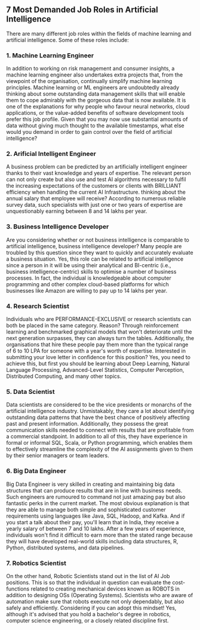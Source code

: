 
## 7 Most Demanded Job Roles in Artificial Intelligence

There are many different job roles within the fields of machine learning and artificial intelligence. Some of these roles include:


### 1. Machine Learning Engineer 

In addition to working on risk management and consumer insights, a machine learning engineer also undertakes extra projects that, from the viewpoint of the organisation, continually simplify machine learning principles. Machine learning or ML engineers are undoubtedly already thinking about some outstanding data management skills that will enable them to cope admirably with the gorgeous data that is now available. It is one of the explanations for why people who favour neural networks, cloud applications, or the value-added benefits of software development tools prefer this job profile. Given that you may now use substantial amounts of data without giving much thought to the available timestamps, what else would you demand in order to gain control over the field of artificial intelligence?

### 2. Arificial Intelligent Engineer

A business problem can be predicted by an artificially intelligent engineer thanks to their vast knowledge and years of expertise. The relevant person can not only create but also use and test AI algorithms necessary to fulfil the increasing expectations of the customers or clients with BRILLIANT efficiency when handling the current AI Infrastructure. thinking about the annual salary that employee will receive? According to numerous reliable survey data, such specialists with just one or two years of expertise are unquestionably earning between 8 and 14 lakhs per year.

### 3. Business Intelligence Developer

Are you considering whether or not business intelligence is comparable to artificial intelligence, business intelligence developer? Many people are troubled by this question since they want to quickly and accurately evaluate a business situation. Yes, this role can be related to artificial intelligence since a person in it will be using their analytical and BI-centric (i.e., business intelligence-centric) skills to optimise a number of business processes. In fact, the individual is knowledgeable about computer programming and other complex cloud-based platforms for which businesses like Amazon are willing to pay up to 14 lakhs per year.

### 4. Research Scientist

Individuals who are PERFORMANCE-EXCLUSIVE or research scientists can both be placed in the same category. Reason? Through reinforcement learning and benchmarked graphical models that won't deteriorate until the next generation surpasses, they can always turn the tables. Additionally, the organisations that hire these people pay them more than the typical range of 6 to 10 LPA for someone with a year's worth of expertise. Interested in submitting your love letter in confidence for this position? Yes, you need to achieve this, but first you should be learning about Deep Learning, Natural Language Processing, Advanced-Level Statistics, Computer Perception, Distributed Computing, and many other topics.

### 5. Data Scientist

Data scientists are considered to be the vice presidents or monarchs of the artificial intelligence industry. Unmistakably, they care a lot about identifying outstanding data patterns that have the best chance of positively affecting past and present information. Additionally, they possess the great communication skills needed to connect with results that are profitable from a commercial standpoint. In addition to all of this, they have experience in formal or informal SQL, Scala, or Python programming, which enables them to effectively streamline the complexity of the AI assignments given to them by their senior managers or team leaders.

### 6. Big Data Engineer 

Big Data Engineer is very skilled in creating and maintaining big data structures that can produce results that are in line with business needs. Such engineers are rumoured to command not just amazing pay but also fantastic perks in the current market. The most obvious explanation is that they are able to manage both simple and sophisticated customer requirements using languages like Java, SQL, Hadoop, and Kafka. And if you start a talk about their pay, you'll learn that in India, they receive a yearly salary of between 7 and 10 lakhs. After a few years of experience, individuals won't find it difficult to earn more than the stated range because they will have developed real-world skills including data structures, R, Python, distributed systems, and data pipelines.

### 7. Robotics Scientist

On the other hand, Robotic Scientists stand out in the list of AI Job positions. This is so that the individual in question can evaluate the cost-functions related to creating mechanical devices known as ROBOTS in addition to designing OSs (Operating Systems). Scientists who are aware of automation make sure that robots execute not only dependably, but also safely and efficiently. Considering if you can adopt this mindset! Yes, although it's advised that you hold a bachelor's degree in robotics, computer science engineering, or a closely related discipline first.
